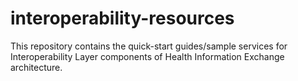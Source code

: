 # interoperability-resources

This repository contains the quick-start guides/sample services for Interoperability Layer components of Health Information Exchange architecture.
